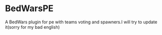 # BedWarsPE
A BedWars plugin for pe with teams voting and spawners.I will try to update it(sorry for my bad english)

